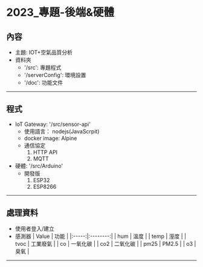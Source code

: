 2023_專題-後端&硬體 
===
## 內容
- 主題: IOT+空氣品質分析
- 資料夾
  * '/src': 專題程式
  * '/serverConfig': 環境設置
  * '/doc': 功能文件
---
## 程式
- IoT Gateway: '/src/sensor-api'
  * 使用語言： nodejs(JavaScrpit)
  * docker image: Alpine
  * 通信協定
    1. HTTP API
    2. MQTT
- 硬體: '/src/Arduino' 
  * 開發版
    1. ESP32
    2. ESP8266
---
## 處理資料
- 使用者登入/建立
- 感測器
 | Value |   功能   |
 |:-----:|:--------:|
 |  hum  |   溫度   |
 | temp  |   溼度   |
 | tvoc  | 工業廢氣 |
 |  co   | 一氧化碳 |
 |  co2  | 二氧化碳 |
 | pm25  |  PM2.5   |
 |  o3   |   臭氧   |
---